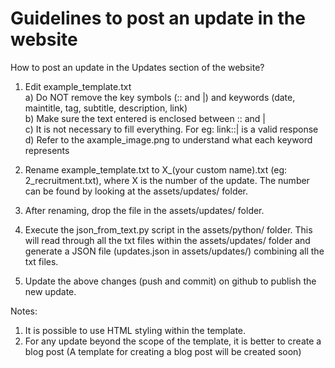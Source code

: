 # Guidelines to post an update in the website

How to post an update in the Updates section of the website?

1) Edit example_template.txt  
a) Do NOT remove the key symbols (:: and |) and keywords (date, maintitle, tag, subtitle, description, link)  
b) Make sure the text entered is enclosed between :: and |  
c) It is not necessary to fill everything. For eg: link::| is a valid response  
d) Refer to the axample_image.png to understand what each keyword represents  

3) Rename example_template.txt to X_(your custom name).txt (eg: 2_recruitment.txt), where X is the number of the update.
The number can be found by looking at the assets/updates/ folder.

4) After renaming, drop the file in the assets/updates/ folder.

5) Execute the json_from_text.py script in the assets/python/ folder. This will read through all the txt files within the
assets/updates/ folder and generate a JSON file (updates.json in assets/updates/) combining all the txt files.

6) Update the above changes (push and commit) on github to publish the new update.

Notes:
1) It is possible to use HTML styling within the template.
2) For any update beyond the scope of the template, it is better to create a blog post (A template for creating a blog post will be created soon)
   
   
